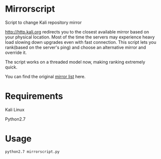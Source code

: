 # Mirrorscript
Script to change Kali repository mirror

http://http.kali.org redirects you to the closest available mirror based on your physical location.
Most of the time the servers may experience heavy load slowing down upgrades even with fast connection.
This script lets you rank(based on the server's ping) and choose an alternative mirror and override it.

The script works on a threaded model now, making ranking extremely quick.

You can find the original [mirror list](http.kali.org/README.mirrorlist) here.

# Requirements
Kali Linux

Python2.7

# Usage

```python2.7 mirrorscript.py```
